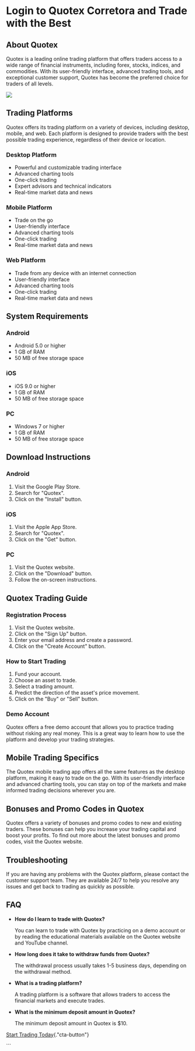 # Login to Quotex Corretora and Trade with the Best

## About Quotex

Quotex is a leading online trading platform that offers traders access
to a wide range of financial instruments, including forex, stocks,
indices, and commodities. With its user-friendly interface, advanced
trading tools, and exceptional customer support, Quotex has become the
preferred choice for traders of all levels.

[![](https://static.quotex.io/files/12_en/300_250.jpg)](https://traff.sbs/brokerqxlid)

## Trading Platforms

Quotex offers its trading platform on a variety of devices, including
desktop, mobile, and web. Each platform is designed to provide traders
with the best possible trading experience, regardless of their device or
location.

### Desktop Platform

-   Powerful and customizable trading interface
-   Advanced charting tools
-   One-click trading
-   Expert advisors and technical indicators
-   Real-time market data and news

### Mobile Platform

-   Trade on the go
-   User-friendly interface
-   Advanced charting tools
-   One-click trading
-   Real-time market data and news

### Web Platform

-   Trade from any device with an internet connection
-   User-friendly interface
-   Advanced charting tools
-   One-click trading
-   Real-time market data and news

## System Requirements

### Android

-   Android 5.0 or higher
-   1 GB of RAM
-   50 MB of free storage space

### iOS

-   iOS 9.0 or higher
-   1 GB of RAM
-   50 MB of free storage space

### PC

-   Windows 7 or higher
-   1 GB of RAM
-   50 MB of free storage space

## Download Instructions

### Android

1.  Visit the Google Play Store.
2.  Search for "Quotex".
3.  Click on the "Install" button.

### iOS

1.  Visit the Apple App Store.
2.  Search for "Quotex".
3.  Click on the "Get" button.

### PC

1.  Visit the Quotex website.
2.  Click on the "Download" button.
3.  Follow the on-screen instructions.

## Quotex Trading Guide

### Registration Process

1.  Visit the Quotex website.
2.  Click on the "Sign Up" button.
3.  Enter your email address and create a password.
4.  Click on the "Create Account" button.

### How to Start Trading

1.  Fund your account.
2.  Choose an asset to trade.
3.  Select a trading amount.
4.  Predict the direction of the asset\'s price movement.
5.  Click on the "Buy" or "Sell" button.

### Demo Account

Quotex offers a free demo account that allows you to practice trading
without risking any real money. This is a great way to learn how to use
the platform and develop your trading strategies.

## Mobile Trading Specifics

The Quotex mobile trading app offers all the same features as the
desktop platform, making it easy to trade on the go. With its
user-friendly interface and advanced charting tools, you can stay on top
of the markets and make informed trading decisions wherever you are.

## Bonuses and Promo Codes in Quotex

Quotex offers a variety of bonuses and promo codes to new and existing
traders. These bonuses can help you increase your trading capital and
boost your profits. To find out more about the latest bonuses and promo
codes, visit the Quotex website.

## Troubleshooting

If you are having any problems with the Quotex platform, please contact
the customer support team. They are available 24/7 to help you resolve
any issues and get back to trading as quickly as possible.

## FAQ

-   **How do I learn to trade with Quotex?**

    You can learn to trade with Quotex by practicing on a demo account
    or by reading the educational materials available on the Quotex
    website and YouTube channel.

-   **How long does it take to withdraw funds from Quotex?**

    The withdrawal process usually takes 1-5 business days, depending on
    the withdrawal method.

-   **What is a trading platform?**

    A trading platform is a software that allows traders to access the
    financial markets and execute trades.

-   **What is the minimum deposit amount in Quotex?**

    The minimum deposit amount in Quotex is \$10.

[Start Trading
Today](\%22https://traff.sbs/brokerqxsignup\%22){."cta-button"}

\`\`\`

